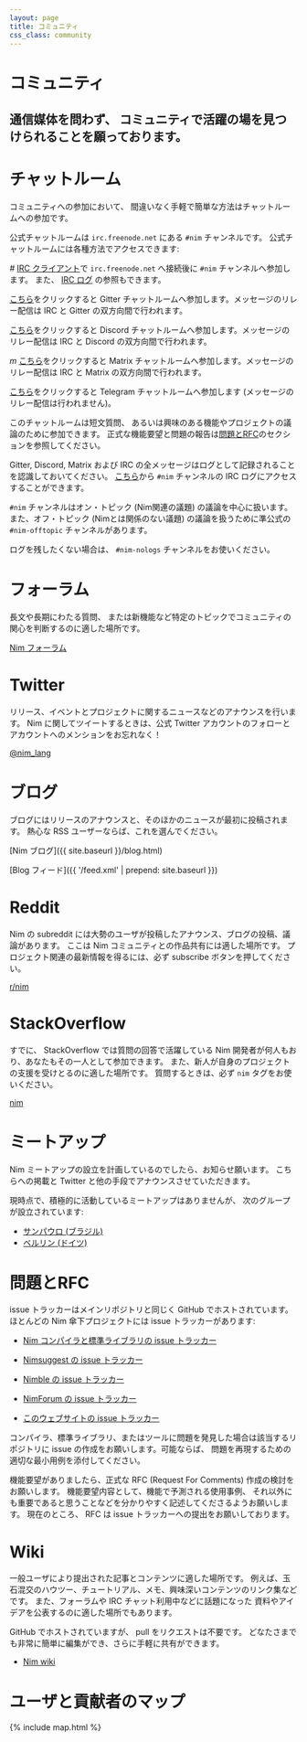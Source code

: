 ```yaml
---
layout: page
title: コミュニティ
css_class: community
---
```


<h1 class="text-centered page-title main-heading">コミュニティ</h1>

<h2 class="text-centered page-subtitle">
  通信媒体を問わず、
  コミュニティで活躍の場を見つけられることを願っております。
</h2>

# チャットルーム

コミュニティへの参加において、
間違いなく手軽で簡単な方法はチャットルームへの参加です。

公式チャットルームは <code>irc.freenode.net</code> にある <code>#nim</code> チャンネルです。
公式チャットルームには各種方法でアクセスできます:

<i class="fc fa-irc li" aria-hidden="true">#</i>
[IRC クライアント](https://en.wikipedia.org/wiki/Internet_Relay_Chat#Clients)で
<code>irc.freenode.net</code> へ接続後に <code>#nim</code> チャンネルへ参加します。
また、 [IRC ログ](https://irclogs.nim-lang.org) の参照もできます。

<i class="fab fa-gitter black li" aria-hidden="true"></i>
[こちら](https://gitter.im/nim-lang/Nim)をクリックすると
Gitter チャットルームへ参加します。メッセージのリレー配信は IRC と Gitter の双方向間で行われます。

<i class="fab fa-discord black li" aria-hidden="true"></i>
[こちら](https://discord.gg/ezDFDw2)をクリックすると
Discord チャットルームへ参加します。メッセージのリレー配信は IRC と Discord の双方向間で行われます。

<i class="fab black li" aria-hidden="true">m</i>
[こちら](https://matrix.to/#/#freenode_#nim:matrix.org)をクリックすると
Matrix チャットルームへ参加します。メッセージのリレー配信は IRC と Matrix の双方向間で行われます。

<i class="fab fa-telegram black li" aria-hidden="true"></i>
 [こちら](https://t.me/nim_lang)をクリックすると
Telegram チャットルームへ参加します (メッセージのリレー配信は行われません)。

このチャットルームは短文質問、
あるいは興味のある機能やプロジェクトの議論のために参加できます。
正式な機能要望と問題の報告は[問題とRFC](#問題とrfc)のセクションを参照してください。

Gitter, Discord, Matrix および IRC の全メッセージはログとして記録されることを認識しておいてください。
[こちら](https://irclogs.nim-lang.org)から <code>#nim</code> チャンネルの
IRC ログにアクセスすることができます。

<code>#nim</code> チャンネルはオン・トピック (Nim関連の議題) の議論を中心に扱います。
また、オフ・トピック (Nimとは関係のない議題) の議論を扱うために準公式の <code>#nim-offtopic</code> チャンネルがあります。

ログを残したくない場合は、 <code>#nim-nologs</code> チャンネルをお使いください。

# フォーラム

長文や長期にわたる質問、
または新機能など特定のトピックでコミュニティの関心を判断するのに適した場所です。

<i class="fa fa-comments" aria-hidden="true"></i>
[Nim フォーラム](https://forum.nim-lang.org)

# Twitter

リリース、イベントとプロジェクトに関するニュースなどのアナウンスを行います。
Nim に関してツイートするときは、公式 Twitter 
アカウントのフォローとアカウントへのメンションをお忘れなく！

<i class="fab fa-twitter" aria-hidden="true"></i>
[@nim_lang](https://twitter.com/nim_lang)

# ブログ

ブログにはリリースのアナウンスと、そのほかのニュースが最初に投稿されます。
熱心な RSS ユーザーならば、これを選んでください。

<i class="fa fa-bullhorn" aria-hidden="true"></i>
[Nim ブログ]({{ site.baseurl }}/blog.html)

<i class="fa fa-rss" aria-hidden="true"></i>
[Blog フィード]({{ '/feed.xml' | prepend: site.baseurl }})

# Reddit

Nim の subreddit には大勢のユーザが投稿したアナウンス、ブログの投稿、議論があります。
ここは Nim コミュニティとの作品共有には適した場所です。
プロジェクト関連の最新情報を得るには、必ず subscribe ボタンを押してください。

<i class="fab fa-reddit" aria-hidden="true"></i>
[r/nim](https://reddit.com/r/nim)

# StackOverflow

すでに、 StackOverflow では質問の回答で活躍している
Nim 開発者が何人もおり、あなたもその一人として参加できます。
また、新人が自身のプロジェクトの支援を受けとるのに適した場所です。
質問するときは、必ず  ``nim`` タグをお使いください。

<i class="fab fa-stack-overflow" aria-hidden="true"></i>
[nim](https://stackoverflow.com/questions/tagged/nim-lang)

# ミートアップ

Nim ミートアップの設立を計画しているのでしたら、お知らせ願います。
こちらへの掲載と Twitter と他の手段でアナウンスさせていただきます。

現時点で、積極的に活動しているミートアップはありませんが、
次のグループが設立されています:

* [サンパウロ (ブラジル)](http://www.meetup.com/pt-BR/nim-br)
* [ベルリン (ドイツ)](https://www.meetup.com/The-Nim-Language-Meetup/)

# 問題とRFC

issue トラッカーはメインリポジトリと同じく GitHub でホストされています。
ほとんどの Nim 傘下プロジェクトには issue トラッカーがあります:


* [Nim コンパイラと標準ライブラリの issue トラッカー](https://github.com/nim-lang/Nim/issues)

* [Nimsuggest の issue トラッカー](https://github.com/nim-lang/nimsuggest/issues)

* [Nimble の issue トラッカー](https://github.com/nim-lang/nimble/issues)

* [NimForum の issue トラッカー](https://github.com/nim-lang/nimsuggest/issues)

* [このウェブサイトの issue トラッカー](https://github.com/nim-lang/website/issues)

コンパイラ、標準ライブラリ、またはツールに問題を発見した場合は該当するリポジトリに
issue の作成をお願いします。可能ならば、
問題を再現するための適切な最小用例を添付してください。

機能要望がありましたら、正式な RFC (Request For Comments) 作成の検討をお願いします。
機能要望内容として、機能で予測される使用事例、
それ以外にも重要であると思うことなどを分かりやすく記述してくださるようお願いします。
現在のところ、 RFC は
issue トラッカーへの提出をお願いしております。

# Wiki

一般ユーザにより提出された記事とコンテンツに適した場所です。
例えば、玉石混交のハウツー、チュートリアル、メモ、興味深いコンテンツのリンク集などです。
また、フォーラムや IRC チャット利用中などに話題になった
資料やアイデアを公表するのに適した場所でもあります。

GitHub でホストされていますが、 pull をリクエストは不要です。
どなたさまでも非常に簡単に編集ができ、さらに手軽に共有ができます。

* [Nim wiki](https://github.com/nim-lang/Nim/wiki)

# ユーザと貢献者のマップ

{% include map.html %}
